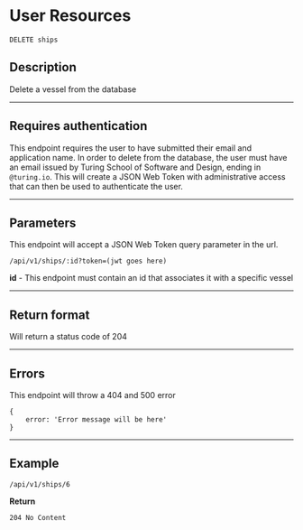 # User Resources

    DELETE ships

## Description
Delete a vessel from the database

***

## Requires authentication
This endpoint requires the user to have submitted their email and application name.  In order to delete from the database, the user must have an email issued by Turing School of Software and Design, ending in `@turing.io`.  This will create a JSON Web Token with administrative access that can then be used to authenticate the user.

***

## Parameters
This endpoint will accept a JSON Web Token query parameter in the url.

    /api/v1/ships/:id?token=(jwt goes here)

**id** - This endpoint must contain an id that associates it with a specific vessel

***

## Return format

Will return a status code of 204
***

## Errors
This endpoint will throw a 404  and 500 error

```
{
	error: 'Error message will be here'
}
```

***

## Example

    /api/v1/ships/6

**Return**

`204 No Content`
